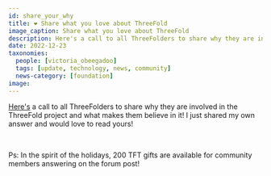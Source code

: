 ```yaml
---
id: share_your_why
title: ❤️ Share what you love about ThreeFold
image_caption: Share what you love about ThreeFold
description: Here's a call to all ThreeFolders to share why they are involved in the ThreeFold project and what makes them believe in it!
date: 2022-12-23
taxonomies:
  people: [victoria_obeegadoo]
  tags: [update, technology, news, community]
  news-category: [foundation]
image:
---
```


[Here's](https://forum.threefold.io/t/end-of-year-community-challenge-my-why-personal-tft-grant/3638) a call to all ThreeFolders to share why they are involved in the ThreeFold project and what makes them believe in it! I just shared my own answer and would love to read yours!

<br/>

Ps: In the spirit of the holidays, 200 TFT gifts are available for community members answering on the forum post!
